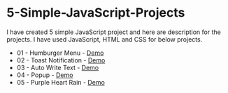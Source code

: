 # 5-Simple-JavaScript-Projects

I have created 5 simple JavaScript project and here are description for the projects. 
I have used JavaScript, HTML and CSS for below projects. 

- 01 - Humburger Menu - [Demo](https://www.loom.com/share/b98c04efb05f40bf83a839b463f5a437)
- 02 - Toast Notification - [Demo](https://www.loom.com/share/951f61d2c05a4fd4a9dcd539606c9f2f)
- 03 - Auto Write Text - [Demo](https://www.loom.com/share/a561c5f4fa3a43d2b0942510f94b5221)
- 04 - Popup - [Demo](https://www.loom.com/share/e54b0b500c4d4a9fa71babc5fbeaffa9)
- 05 - Purple Heart Rain - [Demo](https://www.loom.com/share/9f0b735532164ed2bab6f532adee0ab0)